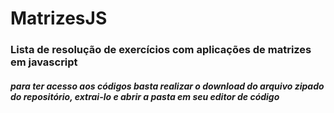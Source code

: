 # MatrizesJS
<h3>Lista de resolução de exercícios com aplicações de matrizes em javascript</h3>

<h5>para ter acesso aos códigos basta realizar o download do arquivo zipado do repositório, extrai-lo e abrir a pasta em seu editor de código</h5>
